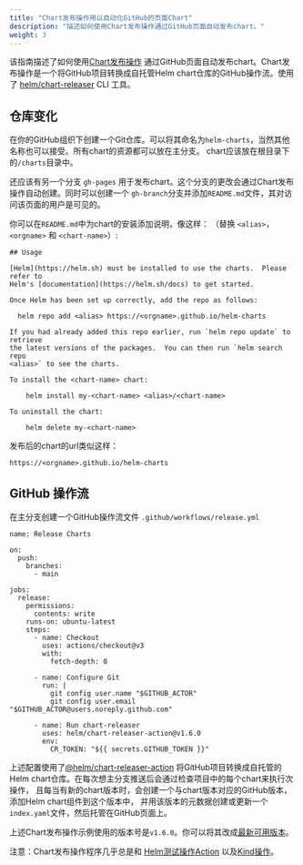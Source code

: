 ```yaml
---
title: "Chart发布操作用以自动化GitHub的页面Chart"
description: "描述如何使用Chart发布操作通过GitHub页面自动发布chart。"
weight: 3
---
```


该指南描述了如何使用[Chart发布操作](https://github.com/marketplace/actions/helm-chart-releaser)
通过GitHub页面自动发布chart。Chart发布操作是一个将GitHub项目转换成自托管Helm chart仓库的GitHub操作流。使用了
[helm/chart-releaser](https://github.com/helm/chart-releaser) CLI 工具。

## 仓库变化

在你的GitHub组织下创建一个Git仓库。可以将其命名为`helm-charts`，当然其他名称也可以接受。所有chart的资源都可以放在主分支。
chart应该放在根目录下的`/charts`目录中。

还应该有另一个分支 `gh-pages` 用于发布chart。这个分支的更改会通过Chart发布操作自动创建。同时可以创建一个
`gh-branch`分支并添加`README.md`文件，其对访问该页面的用户是可见的。

你可以在`README.md`中为chart的安装添加说明，像这样：
（替换 `<alias>`， `<orgname>` 和 `<chart-name>`）:

```text
## Usage

[Helm](https://helm.sh) must be installed to use the charts.  Please refer to
Helm's [documentation](https://helm.sh/docs) to get started.

Once Helm has been set up correctly, add the repo as follows:

  helm repo add <alias> https://<orgname>.github.io/helm-charts

If you had already added this repo earlier, run `helm repo update` to retrieve
the latest versions of the packages.  You can then run `helm search repo
<alias>` to see the charts.

To install the <chart-name> chart:

    helm install my-<chart-name> <alias>/<chart-name>

To uninstall the chart:

    helm delete my-<chart-name>
```

发布后的chart的url类似这样：

`https://<orgname>.github.io/helm-charts`

## GitHub 操作流

在主分支创建一个GitHub操作流文件 `.github/workflows/release.yml`

```text
name: Release Charts

on:
  push:
    branches:
      - main

jobs:
  release:
    permissions:
      contents: write
    runs-on: ubuntu-latest
    steps:
      - name: Checkout
        uses: actions/checkout@v3
        with:
          fetch-depth: 0

      - name: Configure Git
        run: |
          git config user.name "$GITHUB_ACTOR"
          git config user.email "$GITHUB_ACTOR@users.noreply.github.com"

      - name: Run chart-releaser
        uses: helm/chart-releaser-action@v1.6.0
        env:
          CR_TOKEN: "${{ secrets.GITHUB_TOKEN }}"
```

上述配置使用了[@helm/chart-releaser-action](https://github.com/helm/chart-releaser-action)
将GitHub项目转换成自托管的Helm chart仓库。在每次想主分支推送后会通过检查项目中的每个chart来执行次操作，
且每当有新的chart版本时，会创建一个与chart版本对应的GitHub版本，添加Helm chart组件到这个版本中，
并用该版本的元数据创建或更新一个`index.yaml`文件，然后托管在GitHub页面上。

上述Chart发布操作示例使用的版本号是`v1.6.0`。你可以将其改成[最新可用版本](https://github.com/helm/chart-releaser-action/releases)。

注意：Chart发布操作程序几乎总是和 [Helm测试操作Action](https://github.com/marketplace/actions/helm-chart-testing)
以及[Kind操作](https://github.com/marketplace/actions/kind-cluster)。
